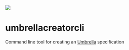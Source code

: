 <a href="https://zenhub.com"><img src="https://raw.githubusercontent.com/ZenHubIO/support/master/zenhub-badge.png"></a>

# umbrellacreatorcli
Command line tool for creating an [Umbrella](http://ccl.cse.nd.edu/software/manuals/umbrella.html) specification
